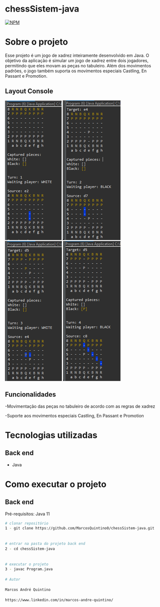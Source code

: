 # chessSistem-java
[![NPM](https://img.shields.io/npm/l/react)](https://github.com/MarcosQuintino0/chessSistem-java/blob/main/LICENSE) 

# Sobre o projeto
Esse projeto é um jogo de xadrez inteiramente desenvolvido em Java. O objetivo da aplicação é simular um jogo de xadrez entre dois jogadores, permitindo que eles movam as peças no tabuleiro. Além dos movimentos padrões, o jogo também suporta os movimentos especiais Castling, En Passant e Promotion.
## Layout Console
![NPM](https://github.com/MarcosQuintino0/Assets/blob/main/Chss01.PNG)
![NPM](https://github.com/MarcosQuintino0/Assets/blob/main/Chss02.PNG)
![NPM](https://github.com/MarcosQuintino0/Assets/blob/main/chss03.PNG)
![NPM](https://github.com/MarcosQuintino0/Assets/blob/main/Chss04.PNG)

## Funcionalidades
-Movimentação das peças no tabuleiro de acordo com as regras de xadrez

-Suporte aos movimentos especiais Castling, En Passant e Promotion

# Tecnologias utilizadas
## Back end
- Java

# Como executar o projeto

## Back end
Pré-requisitos: Java 11

```bash
# clonar repositório
1 - git clone https://github.com/MarcosQuintino0/chessSistem-java.git


# entrar na pasta do projeto back end
2 - cd chessSistem-java


# executar o projeto
3 - javac Program.java

# Autor

Marcos André Quintino

https://www.linkedin.com/in/marcos-andre-quintino/
